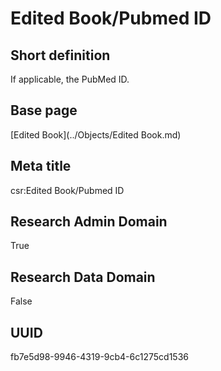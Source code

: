 # Edited Book/Pubmed ID
## Short definition
If applicable, the PubMed ID.
## Base page
[Edited Book](../Objects/Edited Book.md)
## Meta title
csr:Edited Book/Pubmed ID
## Research Admin Domain
True
## Research Data Domain
False
## UUID
fb7e5d98-9946-4319-9cb4-6c1275cd1536
